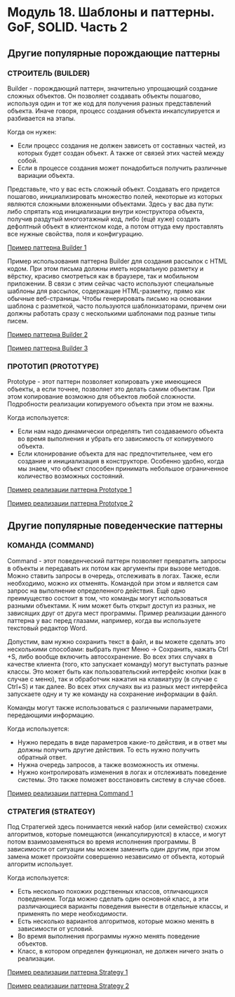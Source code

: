 ﻿# Модуль 18. Шаблоны и паттерны. GoF, SOLID. Часть 2

## Другие популярные порождающие паттерны

### СТРОИТЕЛЬ (BUILDER)
Builder - порождающий паттерн, значительно упрощающий создание сложных объектов. Он позволяет создавать объекты пошагово, используя один и тот же код для получения разных представлений объекта. 
Иначе говоря, процесс создания объекта инкапсулируется и разбивается на этапы.

Когда он нужен:
- Если процесс создания не должен зависеть от составных частей, из которых будет создан объект. А также от связей этих частей между собой.
- Если в процессе создания может понадобиться получить различные вариации объекта.

Представьте, что у вас есть сложный объект. Создавать его придется пошагово, инициализировать множество полей, некоторые из которых являются сложными вложенными объектами.
Здесь у вас два пути: либо спрятать код инициализации внутри конструктора объекта, получив раздутый многоэтажный код, либо (ещё хуже) создать дефолтный объект в клиентском коде, а потом оттуда ему проставлять все нужные свойства, поля и конфигурацию.

[Пример паттерна Builder 1](https://github.com/SkillfactoryCoding/PatternsModule_2/tree/main/BuilderExample)

Пример использования паттерна Builder для создания рассылок с HTML кодом. При этом письма должны иметь нормальную разметку и вёрстку, красиво смотреться как в браузере, так и мобильном приложении. В связи с этим сейчас часто используют специальные шаблоны для рассылок, содержащие HTML-разметку, прямо как обычные веб-страницы.
Чтобы генерировать письмо на основании шаблона с разметкой, часто пользуются шаблонизаторами, причем они должны работать сразу с несколькими шаблонами под разные типы писем.

[Пример паттерна Builder 2](https://github.com/SkillfactoryCoding/PatternsModule_2/tree/main/BuilderRealExample)

[Пример паттерна Builder 3](https://github.com/SkillFactory-CSARP/PatternsModule_2/tree/main/BuilderTask)

### ПРОТОТИП (PROTOTYPE)
Prototype - этот паттерн позволяет копировать уже имеющиеся объекты, а если точнее, позволяет это делать самим объектам.
При этом копирование возможно для объектов любой сложности. Подробности реализации копируемого объекта при этом не важны.

Когда используется:
- Если нам надо динамически определять тип создаваемого объекта во время выполнения и убрать его зависимость от копируемого объекта.
- Если клонирование объекта для нас предпочтительнее, чем его создание и инициализация в конструкторе. Особенно удобно, когда мы знаем, что объект способен принимать небольшое ограниченное количество возможных состояний.

[Пример реализации паттерна Prototype 1](https://github.com/SkillfactoryCoding/PatternsModule_2/tree/main/PrototypeExample)

[Пример реализации паттерна Prototype 2](https://github.com/SkillfactoryCoding/PatternsModule_2/tree/main/PrototypeRealExample)

## Другие популярные поведенческие паттерны

### КОМАНДА (COMMAND)
Command - этот поведенческий паттерн позволяет превратить запросы в объекты и передавать их потом как аргументы при вызове методов.
Можно ставить запросы в очередь, отслеживать в логах. Также, если необходимо, можно их отменять.
Командой при этом и является сам запрос на выполнение определенного действия. Ещё одно преимущество состоит в том, что команды могут использоваться разными объектами. К ним может быть открыт доступ из разных, не зависящих друг от друга мест программы.
Пример реализации данного паттерна у вас перед глазами, например, когда вы используете текстовый редактор Word. 

Допустим, вам нужно сохранить текст в файл, и вы можете сделать это несколькими способами: выбрать пункт Меню → Сохранить, нажать Ctrl +S, либо вообще включить автосохранение. Во всех этих случаях в качестве клиента (того, кто запускает команду) могут выступать разные классы. Это может быть как пользовательский интерфейс кнопки (как в случае с меню), так и обработчик нажатия на клавиатуру (в случае с Ctrl+S) и так далее.
Во всех этих случаях вы из разных мест интерфейса запускаете одну и ту же команду на сохранение информации в файл. 

Команды могут также использоваться с различными параметрами, передающими информацию.

Когда используется:
 - Нужно передать в виде параметров какие-то действия, и в ответ мы должны получить другие действия. То есть нужно получить обратный ответ.
 - Нужна очередь запросов, а также возможность их отмены.
 - Нужно контролировать изменения в логах и отслеживать поведение системы. Это также поможет восстановить систему в случае сбоев.

[Пример реализации паттерна Command 1](https://github.com/SkillfactoryCoding/PatternsModule_2/tree/main/CommandExample)

### СТРАТЕГИЯ (STRATEGY)
Под Стратегией здесь понимается некий набор (или семейство) схожих алгоритмов, которые помещаются (инкапсулируются) в классе, и могут потом взаимозаменяться во время исполнения программы.
В зависимости от ситуации мы можем заменить один другим, при этом замена может произойти совершенно независимо от объекта, который алгоритм использует.

Когда используется:
 - Есть несколько похожих родственных классов, отличающихся поведением. Тогда можно сделать один основной класс, а эти различающиеся варианты поведения вынести в отдельные классы, и применять по мере необходимости.
 - Есть несколько вариантов алгоритмов, которые можно менять в зависимости от условий.
 - Во время выполнения программы нужно менять поведение объектов.
 - Класс, в котором определен функционал, не должен ничего знать о реализации.

[Пример реализации паттерна Strategy 1](https://github.com/SkillfactoryCoding/PatternsModule_2/tree/main/StrategyExample)

[Пример реализации паттерна Strategy 2](https://github.com/SkillfactoryCoding/PatternsModule_2/tree/main/StrategyRealExample)



